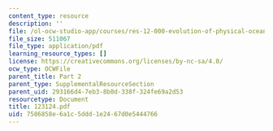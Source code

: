 ```yaml
---
content_type: resource
description: ''
file: /ol-ocw-studio-app/courses/res-12-000-evolution-of-physical-oceanography-spring-2007/7586858e6a1c5ddd1e2467d0e5444766_123124.pdf
file_size: 511067
file_type: application/pdf
learning_resource_types: []
license: https://creativecommons.org/licenses/by-nc-sa/4.0/
ocw_type: OCWFile
parent_title: Part 2
parent_type: SupplementalResourceSection
parent_uid: 293166d4-7eb3-8b0d-338f-324fe69a2d53
resourcetype: Document
title: 123124.pdf
uid: 7586858e-6a1c-5ddd-1e24-67d0e5444766
---
```


